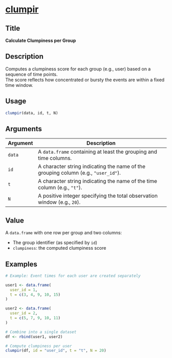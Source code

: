 # [clumpir](https://github.com/gomoshy/clumpir)

## Title
**Calculate Clumpiness per Group**

## Description
Computes a clumpiness score for each group (e.g., user) based on a sequence of time points.  
The score reflects how concentrated or bursty the events are within a fixed time window.

## Usage

```r
clumpir(data, id, t, N)
```

## Arguments

| Argument | Description |
|----------|-------------|
| `data`   | A `data.frame` containing at least the grouping and time columns. |
| `id`     | A character string indicating the name of the grouping column (e.g., `"user_id"`). |
| `t`      | A character string indicating the name of the time column (e.g., `"t"`). |
| `N`      | A positive integer specifying the total observation window (e.g., `20`). |


## Value

A `data.frame` with one row per group and two columns:

- The group identifier (as specified by `id`)
- `clumpiness`: the computed clumpiness score

## Examples

```r
# Example: Event times for each user are created separately

user1 <- data.frame(
  user_id = 1,
  t = c(3, 4, 9, 10, 15)
)

user2 <- data.frame(
  user_id = 2,
  t = c(5, 7, 9, 10, 11)
)

# Combine into a single dataset
df <- rbind(user1, user2)

# Compute clumpiness per user
clumpir(df, id = "user_id", t = "t", N = 20)
```
